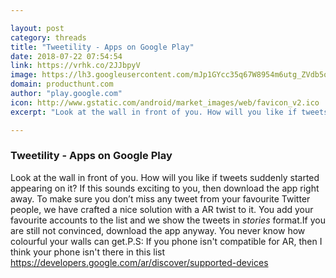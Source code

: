 ```yaml
---

layout: post
category: threads
title: "Tweetility - Apps on Google Play"
date: 2018-07-22 07:54:54
link: https://vrhk.co/2JJbpyV
image: https://lh3.googleusercontent.com/mJp1GYcc35q67W8954m6utg_ZVdb5olWI3bSgjXaH0h8kFrRWn7Qgqg8ba77p_tU-Q
domain: producthunt.com
author: "play.google.com"
icon: http://www.gstatic.com/android/market_images/web/favicon_v2.ico
excerpt: "Look at the wall in front of you. How will you like if tweets suddenly started appearing on it? If this sounds exciting to you, then download the app right away. To make sure you don’t miss any tweet from your favourite Twitter people, we have crafted a nice solution with a AR twist to it. You add your favourite accounts to the list and we show the tweets in *stories* format.If you are still not convinced, download the app anyway. You never know how colourful your walls can get.P.S: If you phone isn't compatible for AR, then I think your phone isn't there in this list <https://developers.google.com/ar/discover/supported-devices>"

---
```


### Tweetility - Apps on Google Play

Look at the wall in front of you. How will you like if tweets suddenly started appearing on it? If this sounds exciting to you, then download the app right away. To make sure you don’t miss any tweet from your favourite Twitter people, we have crafted a nice solution with a AR twist to it. You add your favourite accounts to the list and we show the tweets in *stories* format.If you are still not convinced, download the app anyway. You never know how colourful your walls can get.P.S: If you phone isn't compatible for AR, then I think your phone isn't there in this list <https://developers.google.com/ar/discover/supported-devices>